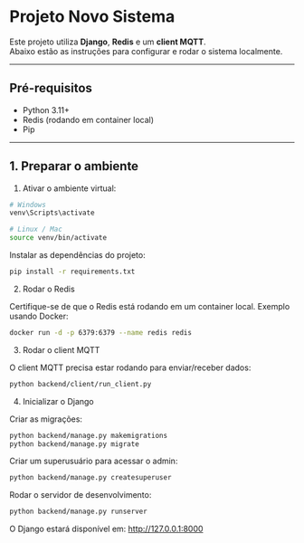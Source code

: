 # Projeto Novo Sistema

Este projeto utiliza **Django**, **Redis** e um **client MQTT**.  
Abaixo estão as instruções para configurar e rodar o sistema localmente.

---

## Pré-requisitos

- Python 3.11+  
- Redis (rodando em container local)  
- Pip  

---

## 1. Preparar o ambiente

1. Ativar o ambiente virtual:

```bash
# Windows
venv\Scripts\activate

# Linux / Mac
source venv/bin/activate
```

Instalar as dependências do projeto:

```bash
pip install -r requirements.txt
```

2. Rodar o Redis

Certifique-se de que o Redis está rodando em um container local.
Exemplo usando Docker:

```bash
docker run -d -p 6379:6379 --name redis redis
```

3. Rodar o client MQTT

O client MQTT precisa estar rodando para enviar/receber dados:

```bash
python backend/client/run_client.py
```

4. Inicializar o Django

Criar as migrações:

```bash
python backend/manage.py makemigrations
python backend/manage.py migrate
```
Criar um superusuário para acessar o admin:

```bash
python backend/manage.py createsuperuser
```

Rodar o servidor de desenvolvimento:

```bash
python backend/manage.py runserver
```
O Django estará disponível em: http://127.0.0.1:8000
